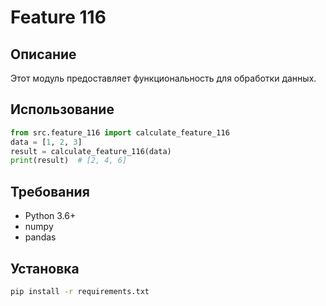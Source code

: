 # Feature 116
## Описание
Этот модуль предоставляет функциональность для обработки данных.
## Использование
```python
from src.feature_116 import calculate_feature_116
data = [1, 2, 3]
result = calculate_feature_116(data)
print(result)  # [2, 4, 6]
```
## Требования
- Python 3.6+
- numpy
- pandas
## Установка
```bash
pip install -r requirements.txt
```